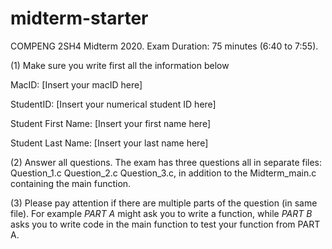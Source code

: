 # midterm-starter

COMPENG 2SH4 Midterm 2020. Exam Duration: 75 minutes (6:40 to 7:55).


(1) Make sure you write first all the information below

MacID: [Insert your macID here]

StudentID: [Insert your numerical student ID here]

Student First Name: [Insert your first name here]

Student Last Name: [Insert your last name here]


(2) Answer all questions. The exam has three questions all in separate files: Question_1.c Question_2.c Question_3.c, in addition to the Midterm_main.c containing the main function.

(3) Please pay attention if there are multiple parts of the question (in same file). 
For example *PART A* might ask you to write a function, while *PART B* asks you to write code in the main function to test your function from PART A.
